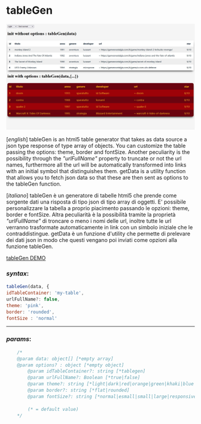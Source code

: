 # tableGen 

![tablegen_picture](./readme.jpg)

[*english*]
tableGen is an html5 table generator that takes as data source a json type response of type array of objects.
You can customize the table passing the options: theme, border and fontSize.
Another peculiarity is the possibility through the *"urlFullName"* property to truncate or not the url names, furthermore all the url will be automatically transformed into links with an initial symbol that distinguishes them.
getData is a utility function that allows you to fetch json data so that these are then sent as options to the tableGen function.

[*italiano*]
tableGen è un generatore di tabelle html5 che prende come sorgente dati una risposta di tipo json di tipo array di oggetti.
E' possibile personalizzare la tabella a proprio piacimento passando le opzioni: theme, border e fontSize.
Altra peculiarità è la possibilità tramite la proprietà *"urlFullName"* di troncare o meno i nomi delle url, inoltre tutte le url verranno trasformate automaticamente in link con un simbolo iniziale che le contraddistingue.
getData è un funzione d'utility che permette di prelevare dei dati json in modo che questi vengano poi inviati come opzioni alla funzione tableGen. 

[tableGen DEMO](https://marcellopagano.github.io/tableGen/)

### *syntax*:
``` javascript
tableGen(data, {
idTableContainer: 'my-table',
urlFullName?: false,
theme: 'pink',
border: 'rounded',
fontSize : 'normal'
```

---

### *params*:

``` javascript
    /*
    @param data: object[] [*empty array]
    @param options? : object [*empty object]
        @param idTableContainer?: string [*tablegen]
        @param urlFullName?: Boolean [*true|false]
        @param theme?: string [*light|dark|red|orange|green|khaki|blue|azure|violet|pink]
        @param border?: string [*flat|rounded]
        @param fontSize?: string [*normal|esmall|small|large|responsive]

        (* = default value)
    */
```

